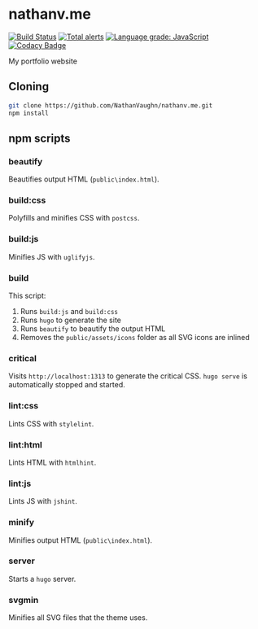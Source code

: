 # nathanv.me
[![Build Status](https://github.com/NathanVaughn/nathanv.me/workflows/Build/badge.svg)](https://github.com/NathanVaughn/nathanv.me/actions?workflow=Build)
[![Total alerts](https://img.shields.io/lgtm/alerts/g/NathanVaughn/nathanv.me.svg?logo=lgtm&logoWidth=18)](https://lgtm.com/projects/g/NathanVaughn/nathanv.me/alerts/)
[![Language grade: JavaScript](https://img.shields.io/lgtm/grade/javascript/g/NathanVaughn/nathanv.me.svg?logo=lgtm&logoWidth=18)](https://lgtm.com/projects/g/NathanVaughn/nathanv.me/context:javascript)
[![Codacy Badge](https://api.codacy.com/project/badge/Grade/5aa3bcdc68514799ab98e8f67e8c29c1)](https://www.codacy.com/manual/NathanVaughn/nathanv.me?utm_source=github.com&amp;utm_medium=referral&amp;utm_content=NathanVaughn/nathanv.me&amp;utm_campaign=Badge_Grade)

My portfolio website

## Cloning

```bash
git clone https://github.com/NathanVaughn/nathanv.me.git
npm install
```

## npm scripts

### beautify

Beautifies output HTML (`public\index.html`).

### build:css

Polyfills and minifies CSS with `postcss`.

### build:js

Minifies JS with `uglifyjs`.

### build

This script:
1. Runs `build:js` and `build:css`
2. Runs `hugo` to generate the site
3. Runs `beautify` to beautify the output HTML
4. Removes the `public/assets/icons` folder as all SVG icons are inlined

### critical

Visits `http://localhost:1313` to generate the critical CSS. `hugo serve` is automatically stopped and started.

### lint:css

Lints CSS with `stylelint`.

### lint:html

Lints HTML with `htmlhint`.

### lint:js

Lints JS with `jshint`.

### minify

Minifies output HTML (`public\index.html`).

### server

Starts a `hugo` server.

### svgmin

Minifies all SVG files that the theme uses.
